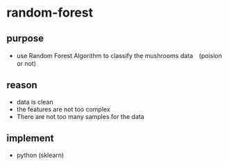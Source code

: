 # random-forest <br>
## purpose <br>
+ use Random Forest Algorithm to classify the mushrooms data　(poision or not)
## reason
+ data is clean 
+ the features are not too complex
+ There are not too many samples for the data
## implement 
+ python (sklearn)
